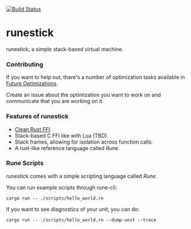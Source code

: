 [![Build Status](https://github.com/rune-rs/rune/workflows/Build/badge.svg)](https://github.com/rune-rs/rune/actions)

# runestick

runestick, a simple stack-based virtual machine.

### Contributing

If you want to help out, there's a number of optimization tasks available in
[Future Optimizations][future-optimizations].

Create an issue about the optimization you want to work on and communicate that
you are working on it.

### Features of runestick

* [Clean Rust FFI][rust-ffi].
* Stack-based C FFI like with Lua (TBD).
* Stack frames, allowing for isolation across function calls.
* A rust-like reference language called *Rune*.

### Rune Scripts

runestick comes with a simple scripting language called *Rune*.

You can run example scripts through rune-cli:

```text
cargo run -- ./scripts/hello_world.rn
```

If you want to see diagnostics of your unit, you can do:

```text
cargo run -- ./scripts/hello_world.rn --dump-unit --trace
```

[rust-ffi]: https://github.com/rune-rs/rune/blob/master/crates/runestick-http/src/lib.rs
[future-optimizations]: https://github.com/rune-rs/rune/blob/master/FUTURE_OPTIMIZATIONS.md

